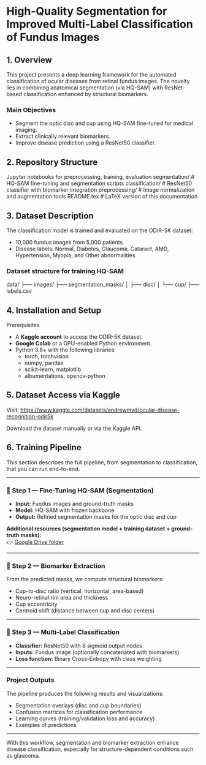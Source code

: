 
# High-Quality Segmentation for Improved Multi-Label Classification of Fundus Images



## 1. Overview

This project presents a deep learning framework for the automated classification of ocular diseases from retinal fundus images. The novelty lies in combining anatomical segmentation (via HQ-SAM) with ResNet-based classification enhanced by structural biomarkers.

### Main Objectives
- Segment the optic disc and cup using HQ-SAM fine-tuned for medical imaging.
- Extract clinically relevant biomarkers.
- Improve disease prediction using a ResNet50 classifier.


## 2. Repository Structure


Jupyter notebooks for preprocessing, training, evaluation
 segmentation/ # HQ-SAM fine-tuning and segmentation scripts
 classification/ # ResNet50 classifier with biomarker integration
 preprocessing/ # Image normalization and augmentation tools
 README.tex # LaTeX version of this documentation


## 3. Dataset Description

The classification model is trained and evaluated on the ODIR-5K dataset:

- 10,000 fundus images from 5,000 patients.
- Disease labels: Normal, Diabetes, Glaucoma, Cataract, AMD, Hypertension, Myopia, and Other abnormalities.

### Dataset structure for training HQ-SAM


data/
 ├── images/
 ├── segmentation_masks/
 │ ├── disc/
 │ └── cup/
 ├── labels.csv

## 4. Installation and Setup

Prerequisites

- A **Kaggle account** to access the ODIR-5K dataset.
- **Google Colab** or a GPU-enabled Python environment.
- Python 3.8+ with the following libraries:
  - torch, torchvision
  - numpy, pandas
  - scikit-learn, matplotlib
  - albumentations, opencv-python



## 5. Dataset Access via Kaggle

Visit: https://www.kaggle.com/datasets/andrewmvd/ocular-disease-recognition-odir5k


Download the dataset manually or via the Kaggle API.


## 6. Training Pipeline

This section describes the full pipeline, from segmentation to classification, that you can run end-to-end.

---

### 🔹 Step 1 — Fine-Tuning HQ-SAM (Segmentation)

- **Input:** Fundus images and ground-truth masks  
- **Model:** HQ-SAM with frozen backbone  
- **Output:** Refined segmentation masks for the optic disc and cup  

**Additional resources (segmentation model + training dataset + ground-truth masks):**  
👉 [Google Drive folder](https://drive.google.com/drive/folders/1EKgiTBl2HqMkhrgnPAs0IXaD-1f-Fqda)

---

### 🔹 Step 2 — Biomarker Extraction

From the predicted masks, we compute structural biomarkers:

- Cup-to-disc ratio (vertical, horizontal, area-based)  
- Neuro-retinal rim area and thickness  
- Cup eccentricity  
- Centroid shift (distance between cup and disc centers)  

---

### 🔹 Step 3 — Multi-Label Classification

- **Classifier:** ResNet50 with 8 sigmoid output nodes  
- **Inputs:** Fundus image (optionally concatenated with biomarkers)  
- **Loss function:** Binary Cross-Entropy with class weighting  

---

### Project Outputs

The pipeline produces the following results and visualizations:

- Segmentation overlays (disc and cup boundaries)  
- Confusion matrices for classification performance  
- Learning curves (training/validation loss and accuracy)  
- Examples of predictions  

---

With this workflow, segmentation and biomarker extraction enhance disease classification, especially for structure-dependent conditions such as glaucoma.










